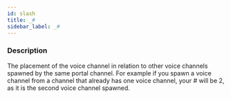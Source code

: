 ```yaml
---
id: slash
title: _#
sidebar_label: _#
---
```


### Description

The placement of the voice channel in relation to other voice channels spawned by the same portal channel.
For example if you spawn a voice channel from a channel that already has one voice channel, your # will be 2,
as it is the second voice channel spawned.
